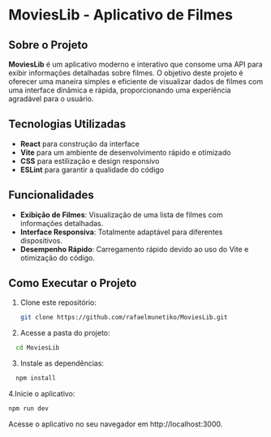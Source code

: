 # MoviesLib - Aplicativo de Filmes

## Sobre o Projeto

**MoviesLib** é um aplicativo moderno e interativo que consome uma API para exibir informações detalhadas sobre filmes. O objetivo deste projeto é oferecer uma maneira simples e eficiente de visualizar dados de filmes com uma interface dinâmica e rápida, proporcionando uma experiência agradável para o usuário.

## Tecnologias Utilizadas

- **React** para construção da interface
- **Vite** para um ambiente de desenvolvimento rápido e otimizado
- **CSS** para estilização e design responsivo
- **ESLint** para garantir a qualidade do código

## Funcionalidades

- **Exibição de Filmes**: Visualização de uma lista de filmes com informações detalhadas.
- **Interface Responsiva**: Totalmente adaptável para diferentes dispositivos.
- **Desempenho Rápido**: Carregamento rápido devido ao uso do Vite e otimização do código.

## Como Executar o Projeto

1. Clone este repositório:

   ```sh
   git clone https://github.com/rafaelmunetiko/MoviesLib.git 
   
2. Acesse a pasta do projeto:

  ```sh
    cd MoviesLib
```

3. Instale as dependências:

  ```sh
    npm install
```

4.Inicie o aplicativo:

  ```sh
  npm run dev
```

Acesse o aplicativo no seu navegador em http://localhost:3000.
